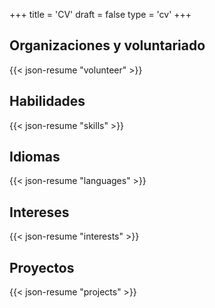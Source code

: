 +++
title = 'CV'
draft = false
type = 'cv'
+++

## Organizaciones y voluntariado

{{< json-resume "volunteer" >}}

## Habilidades

{{< json-resume "skills" >}}

## Idiomas

{{< json-resume "languages" >}}

## Intereses

{{< json-resume "interests" >}}

## Proyectos

{{< json-resume "projects" >}}
